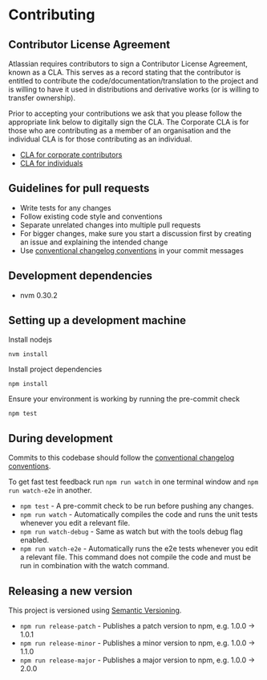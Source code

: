 # Contributing

## Contributor License Agreement

Atlassian requires contributors to sign a Contributor License Agreement, known as a CLA. This serves as a record stating that the contributor is entitled to contribute the code/documentation/translation to the project and is willing to have it used in distributions and derivative works (or is willing to transfer ownership).

Prior to accepting your contributions we ask that you please follow the appropriate link below to digitally sign the CLA. The Corporate CLA is for those who are contributing as a member of an organisation and the individual CLA is for those contributing as an individual.

* [CLA for corporate contributors](https://na2.docusign.net/Member/PowerFormSigning.aspx?PowerFormId=e1c17c66-ca4d-4aab-a953-2c231af4a20b)
* [CLA for individuals](https://na2.docusign.net/Member/PowerFormSigning.aspx?PowerFormId=3f94fbdc-2fbe-46ac-b14c-5d152700ae5d)

## Guidelines for pull requests

- Write tests for any changes
- Follow existing code style and conventions
- Separate unrelated changes into multiple pull requests
- For bigger changes, make sure you start a discussion first by creating an issue and explaining the intended change
- Use [conventional changelog conventions](https://github.com/bcoe/conventional-changelog-standard/blob/master/convention.md) in your commit messages

## Development dependencies

- nvm 0.30.2

## Setting up a development machine

Install nodejs
```
nvm install
```

Install project dependencies
```
npm install
```

Ensure your environment is working by running the pre-commit check
```
npm test
```

## During development

Commits to this codebase should follow the [conventional changelog conventions](https://github.com/bcoe/conventional-changelog-standard/blob/master/convention.md).

To get fast test feedback run `npm run watch` in one terminal window and `npm run watch-e2e` in another.

- `npm test` - A pre-commit check to be run before pushing any changes.
- `npm run watch` - Automatically compiles the code and runs the unit tests whenever you edit a relevant file.
- `npm run watch-debug` - Same as watch but with the tools debug flag enabled.
- `npm run watch-e2e` - Automatically runs the e2e tests whenever you edit a relevant file. This command does not compile the code and must be run in combination with the watch command.

## Releasing a new version

This project is versioned using [Semantic Versioning](http://semver.org/).

- `npm run release-patch` - Publishes a patch version to npm, e.g. 1.0.0 -> 1.0.1
- `npm run release-minor` - Publishes a minor version to npm, e.g. 1.0.0 -> 1.1.0
- `npm run release-major` - Publishes a major version to npm, e.g. 1.0.0 -> 2.0.0
